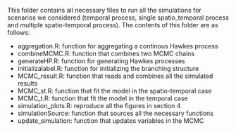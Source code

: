 This folder contains all necessary files to run all the simulations for scenarios we considered (temporal process, single spatio_temporal process and multiple spatio-temporal process).  The contents of this folder are as follows:

* aggregation.R: function for aggregating a continous Hawkes process
* combineMCMC.R: function that combines two MCMC chains
* generateHP.R: function for generating Hawkes processes
* initializalabel.R: function for initializing the branching structure
* MCMC_result.R: function that reads and combines all the simulated results
* MCMC_st.R: function that fit the model in the spatio-temporal case
* MCMC_t.R: function that fit the model in the temporal case
* simulation_plots.R: reproduce all the figures in section 4
* simulationSource: function that sources all the necessary functions
* update_simulation: function that updates variables in the MCMC
